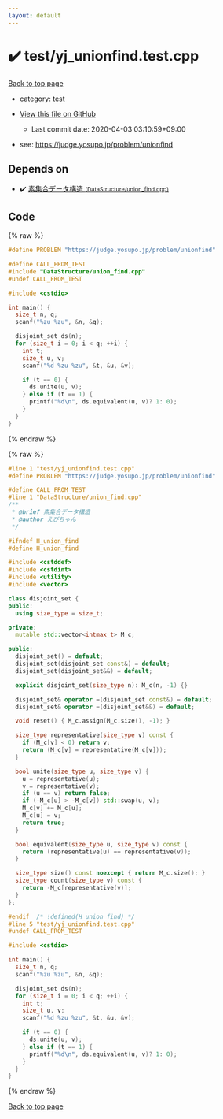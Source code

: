```yaml
---
layout: default
---
```


<!-- mathjax config similar to math.stackexchange -->
<script type="text/javascript" async
  src="https://cdnjs.cloudflare.com/ajax/libs/mathjax/2.7.5/MathJax.js?config=TeX-MML-AM_CHTML">
</script>
<script type="text/x-mathjax-config">
  MathJax.Hub.Config({
    TeX: { equationNumbers: { autoNumber: "AMS" }},
    tex2jax: {
      inlineMath: [ ['$','$'] ],
      processEscapes: true
    },
    "HTML-CSS": { matchFontHeight: false },
    displayAlign: "left",
    displayIndent: "2em"
  });
</script>

<script type="text/javascript" src="https://cdnjs.cloudflare.com/ajax/libs/jquery/3.4.1/jquery.min.js"></script>
<script src="https://cdn.jsdelivr.net/npm/jquery-balloon-js@1.1.2/jquery.balloon.min.js" integrity="sha256-ZEYs9VrgAeNuPvs15E39OsyOJaIkXEEt10fzxJ20+2I=" crossorigin="anonymous"></script>
<script type="text/javascript" src="../../assets/js/copy-button.js"></script>
<link rel="stylesheet" href="../../assets/css/copy-button.css" />


# :heavy_check_mark: test/yj_unionfind.test.cpp

<a href="../../index.html">Back to top page</a>

* category: <a href="../../index.html#098f6bcd4621d373cade4e832627b4f6">test</a>
* <a href="{{ site.github.repository_url }}/blob/master/test/yj_unionfind.test.cpp">View this file on GitHub</a>
    - Last commit date: 2020-04-03 03:10:59+09:00


* see: <a href="https://judge.yosupo.jp/problem/unionfind">https://judge.yosupo.jp/problem/unionfind</a>


## Depends on

* :heavy_check_mark: <a href="../../library/DataStructure/union_find.cpp.html">素集合データ構造 <small>(DataStructure/union_find.cpp)</small></a>


## Code

<a id="unbundled"></a>
{% raw %}
```cpp
#define PROBLEM "https://judge.yosupo.jp/problem/unionfind"

#define CALL_FROM_TEST
#include "DataStructure/union_find.cpp"
#undef CALL_FROM_TEST

#include <cstdio>

int main() {
  size_t n, q;
  scanf("%zu %zu", &n, &q);

  disjoint_set ds(n);
  for (size_t i = 0; i < q; ++i) {
    int t;
    size_t u, v;
    scanf("%d %zu %zu", &t, &u, &v);

    if (t == 0) {
      ds.unite(u, v);
    } else if (t == 1) {
      printf("%d\n", ds.equivalent(u, v)? 1: 0);
    }
  }
}

```
{% endraw %}

<a id="bundled"></a>
{% raw %}
```cpp
#line 1 "test/yj_unionfind.test.cpp"
#define PROBLEM "https://judge.yosupo.jp/problem/unionfind"

#define CALL_FROM_TEST
#line 1 "DataStructure/union_find.cpp"
/**
 * @brief 素集合データ構造
 * @author えびちゃん
 */

#ifndef H_union_find
#define H_union_find

#include <cstddef>
#include <cstdint>
#include <utility>
#include <vector>

class disjoint_set {
public:
  using size_type = size_t;

private:
  mutable std::vector<intmax_t> M_c;

public:
  disjoint_set() = default;
  disjoint_set(disjoint_set const&) = default;
  disjoint_set(disjoint_set&&) = default;

  explicit disjoint_set(size_type n): M_c(n, -1) {}

  disjoint_set& operator =(disjoint_set const&) = default;
  disjoint_set& operator =(disjoint_set&&) = default;

  void reset() { M_c.assign(M_c.size(), -1); }

  size_type representative(size_type v) const {
    if (M_c[v] < 0) return v;
    return (M_c[v] = representative(M_c[v]));
  }

  bool unite(size_type u, size_type v) {
    u = representative(u);
    v = representative(v);
    if (u == v) return false;
    if (-M_c[u] > -M_c[v]) std::swap(u, v);
    M_c[v] += M_c[u];
    M_c[u] = v;
    return true;
  }

  bool equivalent(size_type u, size_type v) const {
    return (representative(u) == representative(v));
  }

  size_type size() const noexcept { return M_c.size(); }
  size_type count(size_type v) const {
    return -M_c[representative(v)];
  }
};

#endif  /* !defined(H_union_find) */
#line 5 "test/yj_unionfind.test.cpp"
#undef CALL_FROM_TEST

#include <cstdio>

int main() {
  size_t n, q;
  scanf("%zu %zu", &n, &q);

  disjoint_set ds(n);
  for (size_t i = 0; i < q; ++i) {
    int t;
    size_t u, v;
    scanf("%d %zu %zu", &t, &u, &v);

    if (t == 0) {
      ds.unite(u, v);
    } else if (t == 1) {
      printf("%d\n", ds.equivalent(u, v)? 1: 0);
    }
  }
}

```
{% endraw %}

<a href="../../index.html">Back to top page</a>

